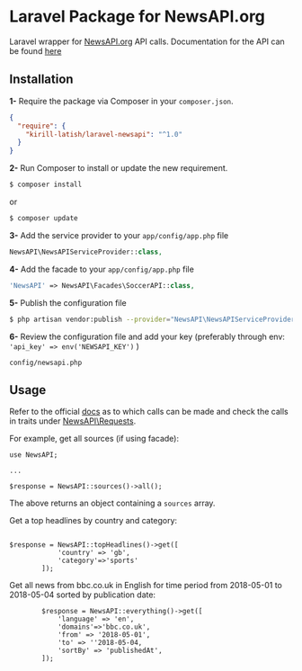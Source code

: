# Laravel Package for NewsAPI.org 

Laravel wrapper for [NewsAPI.org](https://newsapi.org) API calls. 
Documentation for the API can be found [here](https://newsapi.org/docs)

## Installation

**1-** Require the package via Composer in your `composer.json`.
```json
{
  "require": {
    "kirill-latish/laravel-newsapi": "^1.0"
  }
}
```

**2-** Run Composer to install or update the new requirement.

```bash
$ composer install
```

or

```bash
$ composer update
```

**3-** Add the service provider to your `app/config/app.php` file
```php
NewsAPI\NewsAPIServiceProvider::class,
```

**4-** Add the facade to your `app/config/app.php` file
```php
'NewsAPI' => NewsAPI\Facades\SoccerAPI::class,
```

**5-** Publish the configuration file

```bash
$ php artisan vendor:publish --provider="NewsAPI\NewsAPIServiceProvider"
```

**6-** Review the configuration file and add your key (preferably through env: `'api_key' => env('NEWSAPI_KEY')` )

```
config/newsapi.php
```

## Usage

Refer to the official [docs](https://newsapi.org/docs) as to which calls can be made and check the calls in traits under [NewsAPI\Requests](NewsAPI\Requests).

For example, get all sources (if using facade):

```
use NewsAPI;

...

$response = NewsAPI::sources()->all();
```

The above returns an object containing a `sources` array.

Get a top headlines by country and category:

```

$response = NewsAPI::topHeadlines()->get([
            'country' => 'gb',
            'category'=>'sports'
        ]);
```

Get all news from bbc.co.uk in English for time period from 2018-05-01 to 2018-05-04 sorted by publication date:

```
        $response = NewsAPI::everything()->get([
            'language' => 'en',
            'domains'=>'bbc.co.uk',
            'from' => '2018-05-01',
            'to' => ''2018-05-04,
            'sortBy' => 'publishedAt',
        ]);
```

